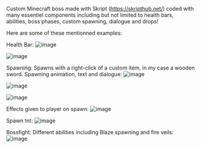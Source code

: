 Custom Minecraft boss made with Skript (https://skripthub.net/) coded with many essentiel components including but not limited to health bars, abilities, boss phases, custom spawning, dialogue and drops!

Here are some of these mentionned examples:

Health Bar:
![image](https://github.com/ignkarusher/mc_molten_boss/assets/149895054/4770d920-90a2-4658-93e1-914157c335fb)

![image](https://github.com/ignkarusher/mc_molten_boss/assets/149895054/2075164d-3021-4fb1-9144-4060a166700c)

Spawning:
Spawns with a right-click of a custom item, in my case a wooden sword.
Spawning animation, text and dialogue:
![image](https://github.com/ignkarusher/mc_molten_boss/assets/149895054/7b0aa59d-d22e-4b3d-81df-891cfe1863f8)

![image](https://github.com/ignkarusher/mc_molten_boss/assets/149895054/7e403a70-7eda-4863-b985-e3a0cb8cbafc)

![image](https://github.com/ignkarusher/mc_molten_boss/assets/149895054/a7b24e73-f833-4834-8a7b-0396da0a7e54)

Effects given to player on spawn:
![image](https://github.com/ignkarusher/mc_molten_boss/assets/149895054/9073c5ff-5493-4d06-95f5-921e1392dd6a)

Spawn tnt:
![image](https://github.com/ignkarusher/mc_molten_boss/assets/149895054/718e8107-04fe-4c2b-8bdf-1656d07fa589)

Bossfight:
Different abilities including Blaze spawning and fire veils:
![image](https://github.com/ignkarusher/mc_molten_boss/assets/149895054/2dca49e4-4d0a-4ac6-973c-5c60dec8587d)














